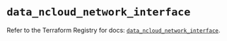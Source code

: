 # `data_ncloud_network_interface`

Refer to the Terraform Registry for docs: [`data_ncloud_network_interface`](https://registry.terraform.io/providers/navercloudplatform/ncloud/4.0.4/docs/data-sources/network_interface).
